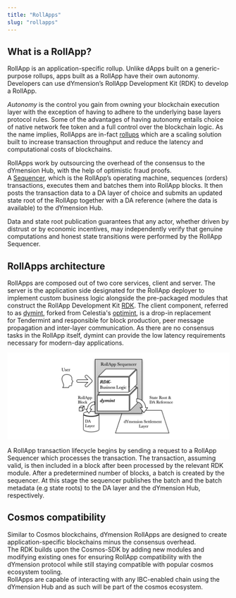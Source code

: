 ```yaml
---
title: "RollApps"
slug: "rollapps"
---
```


## What is a RollApp?

RollApp is an application-specific rollup. Unlike dApps built on a generic-purpose rollups, apps built as a RollApp have their own autonomy. Developers can use dYmension’s RollApp Development Kit (RDK) to develop a RollApp.<br/>

*Autonomy* is the control you gain from owning your blockchain execution layer with the exception of having to adhere to the underlying base layers protocol rules.
Some of the advantages of having autonomy entails choice of native network fee token and a full control over the blockchain logic.
As the name implies, RollApps are in-fact [rollups](https://vitalik.ca/general/2021/01/05/rollup.html) which are a scaling solution built to increase transaction throughput and reduce the latency and computational costs of blockchains.<br/>

RollApps work by outsourcing the overhead of the consensus to the dYmension Hub, with the help of optimistic fraud proofs.<br/>
A [Sequencer](../reference/glossary#s), which is the RollApp’s operating machine, sequences (orders) transactions, executes them and batches them into RollApp blocks. It then posts the transaction data to a DA layer of choice and submits an updated state root of the RollApp together with a DA reference (where the data is available) to the dYmension Hub.<br/>

Data and state root publication guarantees that any actor, whether driven by distrust or by economic incentives, may independently verify that genuine computations and honest state transitions were performed by the RollApp Sequencer.<br/>

## RollApps architecture

RollApps are composed out of two core services, client and server. The server is the application side designated for the RollApp deployer to implement custom business logic alongside the pre-packaged modules that construct the RollApp Development Kit [RDK](https://github.com/dymensionxyz/RDK). The client component, referred to as [dymint](https://github.com/dymensionxyz/dymint), forked from Celestia's [optimint](https://github.com/celestiaorg/optimint), is a drop-in replacement for Tendermint and responsible for block production, peer message propagation and inter-layer communication. As there are no consensus tasks in the RollApp itself, dymint can provide the low latency requirements necessary for modern-day applications.<br/>

![RollApp Architecture](./images/rollapp-overview.svg)

A RollApp transaction lifecycle begins by sending a request to a RollApp Sequencer which processes the transaction. The transaction, assuming valid, is then included in a block after been processed by the relevant RDK module. After a predetermined number of blocks, a batch is created by the sequencer. At this stage the sequencer publishes the batch and the batch metadata (e.g  state roots) to the DA layer and the dYmension Hub, respectively.<br/>

## Cosmos compatibility

Similar to Cosmos blockchains, dYmension RollApps are designed to create application-specific blockchains minus the consensus overhead.<br/>
The RDK builds upon the Cosmos-SDK by adding new modules and modifying existing ones for ensuring RollApp compatibility with the dYmension protocol while still staying compatible with popular cosmos ecosystem tooling.<br/>
RollApps are capable of interacting with any IBC-enabled chain using the dYmension Hub and as such will be part of the cosmos ecosystem.<br/>